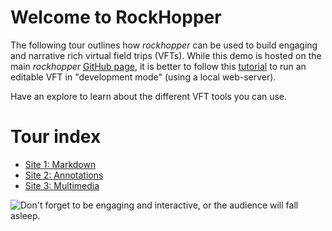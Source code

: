 
# Welcome to RockHopper

The following tour outlines how *rockhopper* can be used to build engaging and narrative rich virtual field trips (VFTs). While this demo is hosted on the main *rockhopper* [GitHub page](https://samthiele.github.io/rockhopper/demo_tour/index.html#/start), it is better to follow this [tutorial](https://github.com/samthiele/rockhopper/blob/main/examples/tutorial.ipynb) to run an editable VFT in "development mode" (using a local web-server).

Have an explore to learn about the different VFT tools you can use.





# Tour index

- [Site 1: Markdown](./#markdown)
- [Site 2: Annotations](./#annotations)
- [Site 3: Multimedia](./#multimedia)

![Don't forget to be engaging and interactive, or the audience will fall asleep.](https://upload.wikimedia.org/wikipedia/commons/7/7b/ZSL_London_-_Northern_rockhopper_penguin_%2801%29.jpg)

